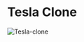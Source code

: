 # Tesla Clone
![Tesla-clone](https://user-images.githubusercontent.com/92137648/156558835-3954c504-5e5f-4554-b8d3-6e57bf6328fd.jpeg)
